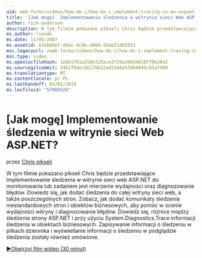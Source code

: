```yaml
---
uid: web-forms/videos/how-do-i/how-do-i-implement-tracing-in-an-aspnet-web-site
title: '[Jak mogę]  Implementowanie śledzenia w witrynie sieci Web ASP.NET? | Microsoft Docs'
author: rick-anderson
description: W tym filmie pokazano pikseli Chris będzie przedstawiające Implementowanie śledzenia w witrynie sieci web ASP.NET do monitorowania lub zadaniem jest mierzenie wydajności oraz diagnozowanie błędów. Dowiedz się, jak...
ms.author: riande
ms.date: 11/05/2007
ms.assetid: b3abbbef-ddac-4c8e-a068-5bab31db5931
msc.legacyurl: /web-forms/videos/how-do-i/how-do-i-implement-tracing-in-an-aspnet-web-site
msc.type: video
ms.openlocfilehash: 1e6b1fb1a258e325ace3f29a20684018ff862842
ms.sourcegitcommit: 24b1f6decbb17bb22a45166e5fdb0845c65af498
ms.translationtype: MT
ms.contentlocale: pl-PL
ms.lasthandoff: 03/01/2019
ms.locfileid: "57069326"
---
```

<a name="how-do-i--implement-tracing-in-an-aspnet-web-site"></a>[Jak mogę]  Implementowanie śledzenia w witrynie sieci Web ASP.NET?
====================
przez [Chris pikseli](https://twitter.com/chrispels)

W tym filmie pokazano pikseli Chris będzie przedstawiające Implementowanie śledzenia w witrynie sieci web ASP.NET do monitorowania lub zadaniem jest mierzenie wydajności oraz diagnozowanie błędów. Dowiedz się, jak dodać śledzenia do całej witryny sieci web, a także poszczególnych stron. Zobacz, jak dodać komunikaty śledzenia niestandardowych stron i obiektów biznesowych, aby pomóc w ocenie wydajności witryny i diagnozowanie błędów. Dowiedz się, różnice między śledzenia strony ASP.NET i przy użyciu System.Diagnostics.Trace informacji śledzenia w obiektach biznesowych. Zapisywanie informacji o śledzeniu w plikach dziennika i wyświetlanie informacji o śledzeniu w podglądzie śledzenia zostały również omówione.

[&#9654;Obejrzyj film wideo (30 minut)](https://channel9.msdn.com/Blogs/ASP-NET-Site-Videos/how-do-i-implement-tracing-in-an-aspnet-web-site)
